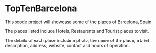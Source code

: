 # TopTenBarcelona
This xcode project will showcase some of the places of Barcelona, Spain

The places listed include Hotels, Restaurents and Tourist places to visit.

The details of each place include a photo, the name of the place, a brief description, address, website, contact and hours of operation.
